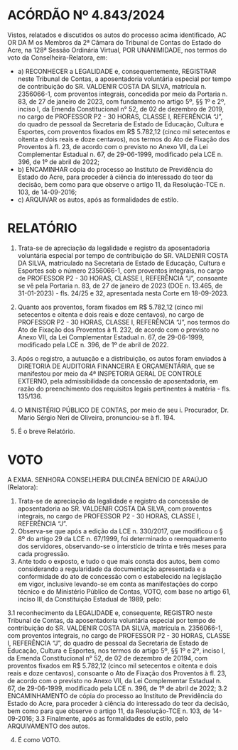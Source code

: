# ACÓRDÃO Nº 4.843/2024

Vistos, relatados e discutidos os autos do processo acima identificado, AC OR DA M os Membros da 2ª Câmara do Tribunal de Contas do Estado do Acre, na 128ª Sessão Ordinária Virtual, POR UNANIMIDADE, nos termos do voto da Conselheira-Relatora, em:

- a) RECONHECER a LEGALIDADE e, consequentemente, REGISTRAR neste Tribunal de Contas, a aposentadoria voluntária especial por tempo de contribuição do SR. VALDENIR COSTA DA SILVA, matrícula n. 2356066-1, com proventos integrais, concedida por meio da Portaria n. 83, de 27 de janeiro de 2023, com fundamento no artigo 5º, §§ 1º e 2º, inciso I, da Emenda Constitucional n° 52, de 02 de dezembro de 2019, no cargo de PROFESSOR P2 - 30 HORAS, CLASSE I, REFERÊNCIA “J”, do quadro de pessoal da Secretaria de Estado de Educação, Cultura e Esportes, com proventos fixados em R$ 5.782,12 (cinco mil setecentos e oitenta e dois reais e doze centavos), nos termos do Ato de Fixação dos Proventos à fl. 23, de acordo com o previsto no Anexo VII, da Lei Complementar Estadual n. 67, de 29-06-1999, modificado pela LCE n. 396, de 1º de abril de 2022;
- b) ENCAMINHAR cópia do processo ao Instituto de Previdência do Estado do Acre, para proceder à ciência do interessado do teor da decisão, bem como para que observe o artigo 11, da Resolução-TCE n. 103, de 14-09-2016;
- c) ARQUIVAR os autos, após as formalidades de estilo.

# RELATÓRIO

1. Trata-se de apreciação da legalidade e registro da aposentadoria voluntária especial por tempo de contribuição do SR. VALDENIR COSTA DA SILVA, matriculado na Secretaria de Estado de Educação, Cultura e Esportes sob o número 2356066-1, com proventos integrais, no cargo de PROFESSOR P2 - 30 HORAS, CLASSE I, REFERÊNCIA “J”, consoante se vê pela Portaria n. 83, de 27 de janeiro de 2023 (DOE n. 13.465, de 31-01-2023) - fls. 24/25 e 32, apresentada nesta Corte em 18-09-2023.

2. Quanto aos proventos, foram fixados em R$ 5.782,12 (cinco mil setecentos e oitenta e dois reais e doze centavos), no cargo de PROFESSOR P2 - 30 HORAS, CLASSE I, REFERÊNCIA “J”, nos termos do Ato de Fixação dos Proventos à fl. 232, de acordo com o previsto no Anexo VII, da Lei Complementar Estadual n. 67, de 29-06-1999, modificado pela LCE n. 396, de 1º de abril de 2022.

3. Após o registro, a autuação e a distribuição, os autos foram enviados à DIRETORIA DE AUDITORIA FINANCEIRA E ORÇAMENTÁRIA, que se manifestou por meio da 4ª INSPETORIA GERAL DE CONTROLE EXTERNO, pela admissibilidade da concessão de aposentadoria, em razão do preenchimento dos requisitos legais pertinentes à matéria - fls. 135/136.

4. O MINISTÉRIO PÚBLICO DE CONTAS, por meio de seu i. Procurador, Dr. Mario Sérgio Neri de Oliveira, pronunciou-se à fl. 194.

5. É o breve Relatório.

# VOTO

A EXMA. SENHORA CONSELHEIRA DULCINÉA BENÍCIO DE ARAÚJO (Relatora):

1. Trata-se de apreciação da legalidade e registro da concessão de aposentadoria ao SR. VALDENIR COSTA DA SILVA, com proventos integrais, no cargo de PROFESSOR P2 - 30 HORAS, CLASSE I, REFERÊNCIA “J”.
2. Observa-se que após a edição da LCE n. 330/2017, que modificou o § 8º do artigo 29 da LCE n. 67/1999, foi determinado o reenquadramento dos servidores, observando-se o interstício de trinta e três meses para cada progressão.
3. Ante todo o exposto, e tudo o que mais consta dos autos, bem como considerando a regularidade da documentação apresentada e a conformidade do ato de concessão com o estabelecido na legislação em vigor, inclusive levando-se em conta as manifestações do corpo técnico e do Ministério Público de Contas, VOTO, com base no artigo 61, inciso III, da Constituição Estadual de 1989, pelo:

3.1 reconhecimento da LEGALIDADE e, consequente, REGISTRO neste Tribunal de Contas, da aposentadoria voluntária especial por tempo de contribuição do SR. VALDENIR COSTA DA SILVA, matrícula n. 2356066-1, com proventos integrais, no cargo de PROFESSOR P2 - 30 HORAS, CLASSE I, REFERÊNCIA “J”, do quadro de pessoal da Secretaria de Estado de Educação, Cultura e Esportes, nos termos do artigo 5º, §§ 1º e 2º, inciso I, da Emenda Constitucional n° 52, de 02 de dezembro de 20194, com proventos fixados em R$ 5.782,12 (cinco mil setecentos e oitenta e dois reais e doze centavos), consoante o Ato de Fixação dos Proventos à fl. 23, de acordo com o previsto no Anexo VII, da Lei Complementar Estadual n. 67, de 29-06-1999, modificado pela LCE n. 396, de 1º de abril de 2022;
3.2 ENCAMINHAMENTO de cópia do processo ao Instituto de Previdência do Estado do Acre, para proceder à ciência do interessado do teor da decisão, bem como para que observe o artigo 11, da Resolução-TCE n. 103, de 14-09-2016;
3.3 Finalmente, após as formalidades de estilo, pelo ARQUIVAMENTO dos autos.

4. É como VOTO.
